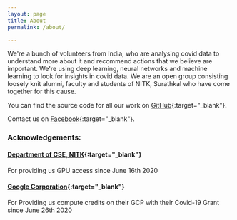 ```yaml
---
layout: page
title: About
permalink: /about/

---
```


We're a bunch of volunteers from India, who are analysing covid data to understand more about it and recommend actions that we believe are important. We're using deep learning, neural networks and machine learning to look for insights in covid data. We are an open group consisting loosely knit alumni, faculty and students of NITK, Surathkal who have come together for this cause.

You can find the source code for all our work on [GitHub][vics-gh]{:target="_blank"}.

Contact us on [Facebook][fb_page]{:target="_blank"}.

### Acknowledgements:
#### [Department of CSE, NITK][cse_page]{:target="_blank"}
For providing us GPU access since June 16th 2020

#### [Google Corporation][g_page]{:target="_blank"}
For Providing us compute credits on their GCP with their Covid-19 Grant since June 26th 2020

[vics-gh]: https://github.com/vics-core/stats
[fb_page]: https://www.facebook.com/indiacovidseva
[cse_page]: https://cse.nitk.ac.in/
[g_page]: https://cloud.google.com/covid19-healthcare?hl=en
